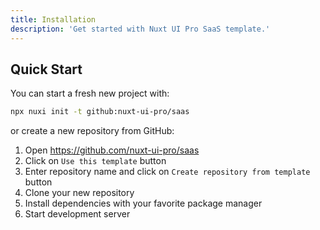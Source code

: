 ```yaml
---
title: Installation
description: 'Get started with Nuxt UI Pro SaaS template.'
---
```


## Quick Start

You can start a fresh new project with:

```bash [Terminal]
npx nuxi init -t github:nuxt-ui-pro/saas
```

or create a new repository from GitHub:

1. Open https://github.com/nuxt-ui-pro/saas
2. Click on `Use this template` button
3. Enter repository name and click on `Create repository from template` button
4. Clone your new repository
5. Install dependencies with your favorite package manager
6. Start development server

